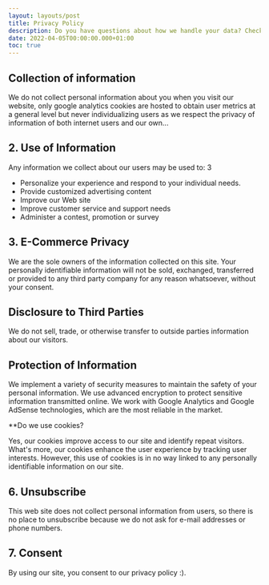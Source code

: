 ```yaml
---
layout: layouts/post
title: Privacy Policy
description: Do you have questions about how we handle your data? Check the privacy policy of JMSalazar.dev, happy to read your comments.
date: 2022-04-05T00:00:00.000+01:00
toc: true
---
```


## Collection of information

We do not collect personal information about you when you visit our website, only google analytics cookies are hosted to obtain user metrics at a general level but never individualizing users as we respect the privacy of information of both internet users and our own...

## 2. Use of Information

Any information we collect about our users may be used to:
3

- Personalize your experience and respond to your individual needs.
- Provide customized advertising content
- Improve our Web site
- Improve customer service and support needs
- Administer a contest, promotion or survey

## 3. E-Commerce Privacy

We are the sole owners of the information collected on this site. Your personally identifiable information will not be sold, exchanged, transferred or provided to any third party company for any reason whatsoever, without your consent.

## Disclosure to Third Parties

We do not sell, trade, or otherwise transfer to outside parties information about our visitors.

## Protection of Information

We implement a variety of security measures to maintain the safety of your personal information. We use advanced encryption to protect sensitive information transmitted online. We work with Google Analytics and Google AdSense technologies, which are the most reliable in the market.

**Do we use cookies?

Yes, our cookies improve access to our site and identify repeat visitors. What's more, our cookies enhance the user experience by tracking user interests. However, this use of cookies is in no way linked to any personally identifiable information on our site.

## 6. Unsubscribe

This web site does not collect personal information from users, so there is no place to unsubscribe because we do not ask for e-mail addresses or phone numbers.

## 7. Consent

By using our site, you consent to our privacy policy :).

